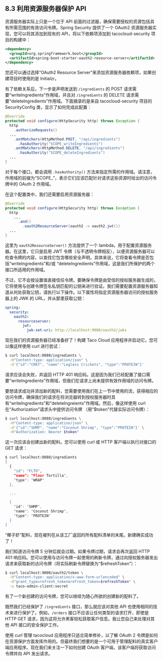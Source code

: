 ## 8.3 利用资源服务器保护 API

资源服务器实际上只是一个位于 API 前面的过滤器，确保需要授权的资源包括具有所需范围的有效访问令牌。Spring Security 提供了一个 OAuth2 资源服务器实现，您可以将其添加到现有的 API，将以下依赖项添加到 tacocloud-security 项目的构建中：

```xml
<dependency>
  <groupId>org.springframework.boot</groupId>
  <artifactId>spring-boot-starter-oauth2-resource-server</artifactId>
</dependency>
```

您还可以通过选择“OAuth2 Resource Server”来添加资源服务器依赖项，如果创建项目时使用的是 Initialzr。

有了依赖关系后，下一步是声明发送到 `/ingredients` 的 POST 请求需要“writeIngredients”作用域，并且对 `/ingredients` 的 DELETE 请求需要“deleteIngredients”作用域。下面摘录的是来自 tacocloud-security 项目的 SecurityConfig 类，显示了如何完成此配置：

```java
@Override
protected void configure(HttpSecurity http) throws Exception {
  http
    .authorizeRequests()
  ...
    .antMatchers(HttpMethod.POST, "/api/ingredients")
      .hasAuthority("SCOPE_writeIngredients")
    .antMatchers(HttpMethod.DELETE, "/api/ingredients")
      .hasAuthority("SCOPE_deleteIngredients")
  ...
}
```

对于每个接口，都会调用 `.hasAuthority()` 方法来指定所需的作用域。请注意，作用域的前缀为“SCOPE_”，表示它们应该匹配针对请求这些资源时给出的访问令牌中的 OAuth 2 作用域。

在这个配置类中，我们还需要启用资源服务器：

```java
@Override
protected void configure(HttpSecurity http) throws Exception {
  http
    ...
      .and()
        .oauth2ResourceServer(oauth2 -> oauth2.jwt())
  ...
}
```

这里为 `oauth2ResourceServer()` 方法提供了一个 lambda，用于配置资源服务器。在这里，它只是启用 JWT 令牌（与不透明令牌相反），以便资源服务器可以检查令牌的内容，以查找它包含哪些安全声明。具体来说，它将查看令牌是否包括“writeIngredients”和/或
“deleteIngredients”作用域，这是我们所保护的两个接口所适用的作用域。

不过，它不会按设置值直接信任令牌。要确保令牌是由受信的授权服务器生成的，它将使用与创建令牌签名私钥匹配的公钥来进行验证。我们需要配置资源服务器知道从何处获取公钥，请执行以下操作。以下属性将指定资源服务器访问的授权服务器上的 JWK 的 URL，并从那里获取公钥：

```yaml
spring:
  security:
    oauth2:
      resourceserver:
        jwt:
          jwk-set-uri: http://localhost:9000/oauth2/jwks
```

现在我们的资源服务器已经准备好了！构建 Taco Cloud 应用程序并启动它。您可以像这样使用 curl 进行尝试：

```bash
$ curl localhost:8080/ingredients \
  -H"Content-type: application/json" \
  -d'{"id":"CRKT", "name":"Legless Crickets", "type":"PROTEIN"}'
```

请求应该会失败，并返回 HTTP 401 响应码。这是因为我们已经配置了接口需要“writeIngredients”作用域，但我们在请求上尚未提供有效作用域的访问令牌。

要想请求成功并添加新的配料，您需要使用我们在上一节中使用的流，获得相应的访问令牌，确保我们的请求在将浏览器转到授权服务器时具有“writeIngredients”和“deleteIngreients”作用域。然后，像这样使用 curl 在“Authorization”请求头中提供访问令牌
（用“$token”代替实际访问令牌）：

```bash
$ curl localhost:8080/ingredients \
  -H"Content-type: application/json" \
  -d'{"id":"SHMP", "name":"Coconut Shrimp", "type":"PROTEIN"}' \
  -H"Authorization: Bearer $token"
```

这一次应该会创建出新的配料。您可以使用 curl 或 HTTP 客户端以执行对接口的 GET 请求：

```bash
$ curl localhost:8080/ingredients
[
  {
    "id": "FLTO",
    "name": "Flour Tortilla",
    "type": "WRAP"
  },

  ...

  {
    "id": "SHMP",
    "name": "Coconut Shrimp",
    "type": "PROTEIN"
  }
]
```

“椰子虾”配料，现在被列在从该工厂返回的所有配料清单的末尾。新建确实成功了！

我们知道访问令牌 5 分钟后就会过期。如果令牌过期，请求会再次返回 HTTP 401 响应码。您可以使用与访问令牌一起使用的刷新令牌，通过向授权服务器发出请求来获取新的访问令牌（将实际刷新令牌替换为“$refreshToken”）：

```bash
$ curl localhost:9000/oauth2/token \
  -H"Content-type: application/x-www-form-urlencoded" \
  -d"grant_type=refresh_token&refresh_token=$refreshToken" \
  -u taco-admin-client:secret
```

有了一个新创建的访问令牌，您可以继续为随心所欲的创建新的配料了。

既然我们已经保护了 `/ingredients` 接口，那么就应该对其他 API 也使用相同的技术来进行保护了。例如，`/orders` 接口不应该让任何类型的请求打开，即使是 HTTP GET 请求，因为这将允许黑客轻松获取客户信息。我让您自己来处理对其他 API 接口的安全保护工作。


使用 curl 管理 tacocloud 应用程序只适合简单修补，以了解 OAuth 2 令牌是如何在资源保护方面发挥作用的。但最终我们想要的是一个可用于管理配料的真实客户端应用程序。现在我们来关注一下如何创建 OAuth 客户端，该客户端将获取访问令牌并向 API 发出请求。
